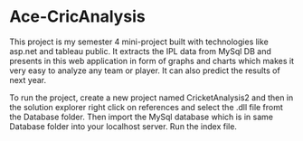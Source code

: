 # Ace-CricAnalysis
This project is my semester 4 mini-project built with technologies like asp.net and tableau public. It extracts the IPL data from MySql DB and presents in this web application in form of graphs and charts which makes it very easy to analyze any team or player. It can also predict the results of next year.

To run the project, create a new project named CricketAnalysis2 and then in the solution explorer right click on references and select the .dll file fromt the Database folder. Then import the MySql database which is in same Database folder into your localhost server. Run the index file.
